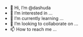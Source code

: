 - 👋 Hi, I’m @dashuda
- 👀 I’m interested in ...
- 🌱 I’m currently learning ...
- 💞️ I’m looking to collaborate on ...
- 📫 How to reach me ...

<!---
dashuda/dashuda is a ✨ special ✨ repository because its `README.md` (this file) appears on your GitHub profile.
You can click the Preview link to take a look at your changes.
--->
